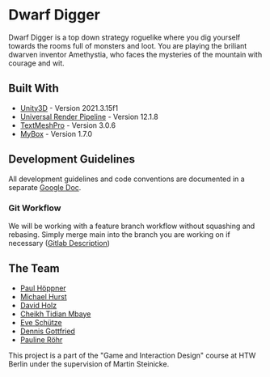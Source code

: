 # Dwarf Digger

Dwarf Digger is a top down strategy roguelike where you dig yourself towards the rooms full of monsters and loot.
You are playing the briliant dwarven inventor Amethystia, who faces the mysteries of the mountain with courage and wit.

## Built With

* [Unity3D](https://unity.com/releases/editor/whats-new/2021.3.15) - Version 2021.3.15f1
* [Universal Render Pipeline](https://docs.unity3d.com/Packages/com.unity.render-pipelines.universal@12.1/manual/index.html) - Version 12.1.8
* [TextMeshPro](https://docs.unity3d.com/Packages/com.unity.textmeshpro@3.0/manual/index.html) - Version 3.0.6
* [MyBox](https://github.com/Deadcows/MyBox/tree/1.7.0) - Version 1.7.0

## Development Guidelines

All development guidelines and code conventions are documented in a separate [Google Doc](https://docs.google.com/document/d/1l3P7bpEN0yeGi0sGK1U5gGEetUNvlyrMnIcIYZWPNGc/edit?usp=sharing).

### Git Workflow

We will be working with a feature branch workflow without squashing and rebasing. Simply merge main into the branch you
are working on if necessary ([Gitlab Description](https://docs.gitlab.com/ee/gitlab-basics/feature_branch_workflow.html))

## The Team

* [Paul Höppner](https://github.com/papitz)
* [Michael Hurst](https://github.com/MichaelHurst97)
* [David Holz](https://github.com/Holzlowski)
* [Cheikh Tidian Mbaye](https://github.com/Tid1)
* [Eve Schütze](https://github.com/evedoessth)
* [Dennis Gottfried](https://github.com/DenjaGo)
* [Pauline Röhr](https://github.com/proehr)

This project is a part of the "Game and Interaction Design" course at HTW Berlin under the supervision of Martin Steinicke.


